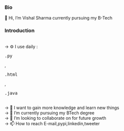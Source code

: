 <b><h3> Bio </h3></b>
👋 Hi, I’m Vishal Sharma currently pursuing my B-Tech <br>
<b><h3> Introduction </h3></b> <br>
-> ⚙️ I use daily : <pre>.py</pre>,<pre>.html</pre>,<pre>.java</pre> <br>
-> 👀 I want to gain more knowledge and learn new things <br>
-> 🌱 I’m currently pursuing my BTech degree <br>
-> 💞️ I’m looking to collaborate on for future growth <br>
-> 📫 How to reach E-mail,pypi,linkedin,tweeter  <br>
<!---
Vishal24102002/Vishal24102002 is a ✨ special ✨ repository because its `README.md` (this file) appears on your GitHub profile.
You can click the Preview link to take a look at your changes.
--->
